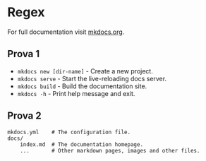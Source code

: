 # Regex

For full documentation visit [mkdocs.org](https://www.mkdocs.org).

## Prova 1

* `mkdocs new [dir-name]` - Create a new project.
* `mkdocs serve` - Start the live-reloading docs server.
* `mkdocs build` - Build the documentation site.
* `mkdocs -h` - Print help message and exit.

## Prova 2

    mkdocs.yml    # The configuration file.
    docs/
        index.md  # The documentation homepage.
        ...       # Other markdown pages, images and other files.
